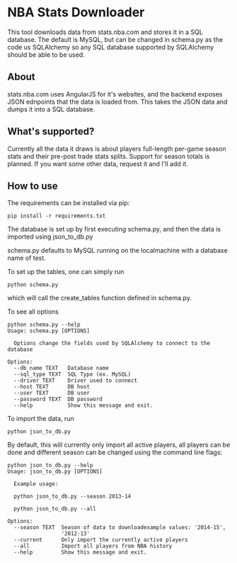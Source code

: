 # NBA Stats Downloader
This tool downloads data from stats.nba.com and stores it in a SQL database.  The default is MySQL, but can be changed in schema.py as the code us SQLAlchemy so any SQL database supported by SQLAlchemy should be able to be used.   

## About
stats.nba.com uses AngularJS for it's websites, and the backend exposes JSON ednpoints that the data is loaded from.  This takes the JSON data and dumps it into a SQL database.

## What's supported?
Currently all the data it draws is about players full-length per-game season stats and their pre-post trade stats splits. Support for season totals is planned.  If you want some other data, request it and I'll add it.

## How to use
The requirements can be installed via pip:
```shell
pip install -r requirements.txt
```

The database is set up by first executing schema.py, and then the data is imported using json_to_db.py

schema.py defaults to MySQL running on the localmachine with a database name of test.

To set up the tables, one can simply run
```shell
python schema.py
```
which will call the create_tables function defined in schema.py.

To see all options
```shell
python schema.py --help
Usage: schema.py [OPTIONS]

  Options change the fields used by SQLAlchemy to connect to the database

Options:
  --db_name TEXT   Database name
  --sql_type TEXT  SQL Type (ex. MySQL)
  --driver TEXT    Driver used to connect
  --host TEXT      DB host
  --user TEXT      DB user
  --password TEXT  DB password
  --help           Show this message and exit.
```


To import the data, run
```shell
python json_to_db.py
```
By default, this will currently only import all active players, all players can be done and different season can be changed using the command line flags:
```shell
python json_to_db.py --help
Usage: json_to_db.py [OPTIONS]

  Example usage:

  python json_to_db.py --season 2013-14

  python json_to_db.py --all

Options:
  --season TEXT  Season of data to downloadexample values: '2014-15',
                 '2012-13'
  --current      Only import the currently active players
  --all          Import all players from NBA history
  --help         Show this message and exit.
 ```

